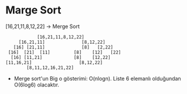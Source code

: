 # Marge Sort
[16,21,11,8,12,22] -> Merge Sort

                [16,21,11,8,12,22] 
         [16,21,11]              [8,12,22] 
       [16] [21,11]              [8]   [2,22]
     [16]  [21]  [11]         [8]    [12]   [22]
      [16] [11,21]            [8]    [12,22]
    [11,16,21]                  [8,12,22]
            [8,11,12,16,21,22]  
            
* Merge sort'un Big o gösterimi: O(nlogn). Liste 6 elemanlı olduğundan O(6log6) olacaktır.
